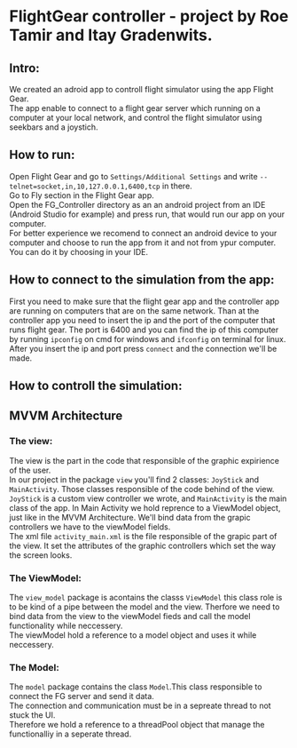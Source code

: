 # FlightGear controller - project by Roe Tamir and Itay Gradenwits.

## Intro:
We created an adroid app to controll flight simulator using the app Flight Gear.  
The app enable to connect to a flight gear server which running on a computer at your local network, and control the flight simulator using seekbars and a joystich. 

## How to run:
Open Flight Gear and go to ``` Settings/Additional Settings ``` and write ```--telnet=socket,in,10,127.0.0.1,6400,tcp``` in there.  
Go to Fly section in the Flight Gear app.  
Open the FG_Controller directory as an an android project from an IDE (Android Studio for example) and press run, that would run our app on your computer.  
For better experience we recomend to connect an android device to your computer and choose to run the app from it and not from ypur computer. 
You can do it by choosing in your IDE.  

## How to connect to the simulation from the app:
First you need to make sure that the flight gear app and the controller app are running on computers that are on the same network.
Than at the controller app you need to insert the ip and the port of the computer that runs flight gear. The port is 6400 and
you can find the ip of this computer by running ```ipconfig``` on cmd for windows and ```ifconfig``` on terminal for linux.
After you insert the ip and port press ```connect``` and the connection we'll be made.

## How to controll the simulation:



## MVVM Architecture

### The view:
The view is the part in the code that responsible of the graphic expirience of the user.   
In our project in the package ```view``` you'll find 2 classes: ```JoyStick``` and ```MainActivity```.
Those classes responsible of the code behind of the view.   
```JoyStick``` is a custom view controller we wrote, and ```MainActivity``` is the main class of the app.
In Main Activity we hold reprence to a ViewModel object, just like in the MVVM Architecture. We'll bind data from the grapic controllers we have to the viewModel fields.      
The xml file ```activity_main.xml``` is the file responsible of the grapic part of the view. It set the attributes of the graphic controllers which set the way the screen looks.

### The ViewModel:
The ```view_model``` package is acontains the classs ```ViewModel``` this class role is to be kind of a pipe between the model and the view. Therfore we need to bind data from the view to the viewModel fieds and call the model functionality while neccessery.    
The viewModel hold a reference to a model object and uses it while neccessery.

### The Model:
The  ```model``` package contains the class ```Model```.This class responsible to connect the FG server and send it data.   
The connection and communication must be in a sepreate thread to not stuck the UI.   
Therefore we hold a reference to a threadPool object that manage the functionalliy in a seperate thread.
